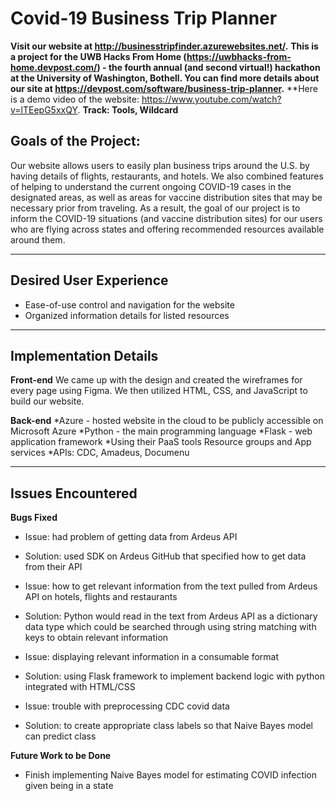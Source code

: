 # Covid-19 Business Trip Planner
**Visit our website at http://businesstripfinder.azurewebsites.net/.**
**This is a project for the UWB Hacks From Home (https://uwbhacks-from-home.devpost.com/) - the fourth annual (and second virtual!) hackathon at the University of Washington, Bothell. You can find more details about our site at https://devpost.com/software/business-trip-planner.**
**Here is a demo video of the website: https://www.youtube.com/watch?v=lTEepG5xxQY.
**Track: Tools, Wildcard**

## Goals of the Project:
Our website allows users to easily plan business trips around the U.S. by having details of flights, restaurants, and hotels. We also combined features of helping to understand the current ongoing COVID-19 cases in the designated areas, as well as areas for vaccine distribution sites that may be necessary prior from traveling. As a result, the goal of our project is to inform the COVID-19 situations (and vaccine distribution sites) for our users who are flying across states and offering recommended resources available around them.

***
## Desired User Experience
* Ease-of-use control and navigation for the website
* Organized information details for listed resources


***
## Implementation Details
**Front-end**
We came up with the design and created the wireframes for every page using Figma. We then utilized HTML, CSS, and JavaScript to build our website.

**Back-end**
*Azure - hosted website in the cloud to be publicly accessible on Microsoft Azure
*Python - the main programming language
*Flask - web application framework
*Using their PaaS tools Resource groups and App services
*APIs: CDC, Amadeus, Documenu

***
## Issues Encountered
**Bugs Fixed**
* Issue: had problem of getting data from Ardeus API 
* Solution: used SDK on Ardeus GitHub that specified how to get data from their API

* Issue: how to get relevant information from the text pulled from Ardeus API on hotels, flights and restaurants 
* Solution: Python would read in the text from Ardeus API as a dictionary data type which could be searched through using string matching with keys to obtain relevant information

* Issue: displaying relevant information in a consumable format
* Solution: using Flask framework to implement backend logic with python integrated with HTML/CSS

* Issue: trouble with preprocessing CDC covid data
* Solution: to create appropriate class labels so that Naive Bayes model can predict class

**Future Work to be Done**
* Finish implementing Naive Bayes model for estimating COVID infection given being in a state
